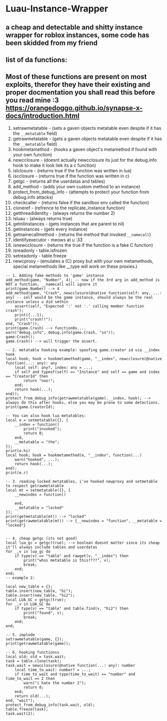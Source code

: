 # Luau-Instance-Wrapper
## a cheap and detectable and shitty instance wrapper for roblox instances, some code has been skidded from my friend

## list of da functions:
## Most of these functions are present on most exploits, therefor they have their existing and proper docmentation you shall read this before you read mine :3  https://orangedoggo.github.io/synapse-x-docs/introduction.html
1. setrawmetatable - (sets a gaven objects metatable even despite if it has the ``__metatable`` field)
2. getrawmetatable - (gets a gaven objects metatable even despite if it has the ``__metatable`` field)
3. hookmetamethod  - (hooks a gaven object's metamethod if found with your own function)
4. newcclosure     - (doesnt actually newcclosure its just for the debug.info hook to make it look liek its a c function)
5. islclosure      - (returns true if the function was written in lua)
6. iscclosure      - (returns true if the function was written in c)
7. getgc           - (returns all the userdatas and tables)
8. add_method      - (adds your own custom method to an instance)
9. protect_from_debug_info - (attempts to protect your function from debug.info attacks)
10. checkcaller - (returns false if the sandbox env called the function)
11. cloneref - (refrence to the replicate_instance function)
12. getthreadidentity - (always returns the number 2)
13. isluau - (always returns true)
14. getnilinstances - (gets instances that are parent to nil)
15. getinstances - (gets every instance)
16. getnamecallmethod - (returns the method that invoked ``__namecall``)
17. identifyexecutor - meows at u :33
18. isnewcclosure - (returns the true if the function is a fake C function)
19. isreadonly - table.isfrozen
20. setreadonly - table.freeze
21. newcproxy - (emulates a (C) proxy but with your own metamethods, special metamethods like __type will work on these proxies.)
```luau
-- 1. Adding fake methods to 'game' instance
add_method(game, "Number", 4); -- now if the 3rd arg in add_method is NOT a function, __namecall will ignore it
print(game.Number) --> 4
add_method(game, "Crash", newcclosure(@native function(self: any, ...: any) -- self would be the game instance, should always be the real instance unless u did smthin
	assert(self, "Expected ':' not '.' calling member function crash");
	print({...});
	print("crash!!");	
end, "Crash"));
print(game.Crash) --> function0x....
warn("debug.info", debug.info(game.Crash, "sn"));
game:Crash();
game.Crash() --> will trigger the assert.

-- 2. metatable hooking example: spoofing game.creator id via __index hook
local hook; hook = hookmetamethod(game, "__index", newcclosure(@native function(...: any): any
	local self: any?, index: any = ...;
	if self and typeof(self) == "Instance" and self == game and index == "CreatorId" then
		return "noo!";
	end;
	return hook(...);
end));
protect_from_debug_info(getrawmetatable(game).__index, hook); --> always do this after hooks, else you may be prone to some detections.
print(game.CreatorId);

-- You can also hook lua metatables:
local e = setmetatable({}, {
	__index = function()
		print("invoked");	
		return 0;
	end,
	__metatable = "the";
});
print(e.hi)
local hook; hook = hookmetamethod(e, "__index", function(...)
	warn("hooked", ...);
	return hook(...);
end);
print(e.r)

-- 3. reading locked metatables, i've hooked newproxy and setmetable to respect getrawmetatable
local mt = setmetatable({}, {
	__newindex = function()
		
	end,
	__metatable = "locked"
});
print(getmetatable(mt)) --> "locked"
print(getrawmetatable(mt)) --> {__newindex = "function", __metatable = "locked"}


-- 4. cheap getgc (its not good)
local lua_gc = getgc(true); --> boolean doesnt matter since its cheap it'll always include tables and userdatas
for _,v in lua_gc do
	if type(v) == "table" and rawget(v, "__index") then
		print("whos metatable is this????", v);
		break;
	end;
end;
-- example 2:

local new_table = {};
table.insert(new_table, "hi");
table.insert(new_table, "hi2");
local LUA_GC = getgc(true);
for _,v in LUA_GC do
	if type(v) == "table" and table.find(v, "hi2") then
		print("found", v);
		break;
	end;
end;

-- 5. implode
setrawmetatable(game, {});
print(getrawmetatable(game));

-- 6. hooking functionss
local old; old = task.wait;
task = table.clone(task);
task.wait = newcclosure(@native function(...: any): number
	local time_to_wait: number? = ...;
	if time_to_wait and type(time_to_wait) == "number" and time_to_wait == 2 then
		warn("i hate the number 2");
		return 0;
	end;
	return old(...);
end, "wait");
protect_from_debug_info(task.wait, old);
table.freeze(task);
task.wait(2);

```
